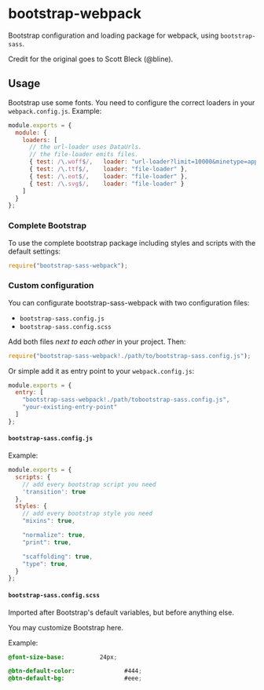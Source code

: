 bootstrap-webpack
=================

Bootstrap configuration and loading package for webpack, using `bootstrap-sass`.

Credit for the original goes to Scott Bleck (@bline).


Usage
-----

Bootstrap use some fonts. You need to configure the correct loaders in your `webpack.config.js`. Example:

``` javascript
module.exports = {
  module: {
    loaders: [
      // the url-loader uses DataUrls.
      // the file-loader emits files.
      { test: /\.woff$/,   loader: "url-loader?limit=10000&minetype=application/font-woff" },
      { test: /\.ttf$/,    loader: "file-loader" },
      { test: /\.eot$/,    loader: "file-loader" },
      { test: /\.svg$/,    loader: "file-loader" }
    ]
  }
};
```

### Complete Bootstrap

To use the complete bootstrap package including styles and scripts with the default settings:

``` javascript
require("bootstrap-sass-webpack");
```

### Custom configuration

You can configurate bootstrap-sass-webpack with two configuration files:

* `bootstrap-sass.config.js`
* `bootstrap-sass.config.scss`

Add both files *next to each other* in your project. Then:

``` javascript
require("bootstrap-sass-webpack!./path/to/bootstrap-sass.config.js");
```

Or simple add it as entry point to your `webpack.config.js`:

``` javascript
module.exports = {
  entry: [
    "bootstrap-sass-webpack!./path/tobootstrap-sass.config.js",
    "your-existing-entry-point"
  ]
};
```

#### `bootstrap-sass.config.js`

Example:

``` javascript
module.exports = {
  scripts: {
    // add every bootstrap script you need
    'transition': true
  },
  styles: {
    // add every bootstrap style you need
    "mixins": true,

    "normalize": true,
    "print": true,

    "scaffolding": true,
    "type": true,
  }
};
```

#### `bootstrap-sass.config.scss`

Imported after Bootstrap's default variables, but before anything else.

You may customize Bootstrap here.

Example:

``` scss
@font-size-base:          24px;

@btn-default-color:              #444;
@btn-default-bg:                 #eee;
```